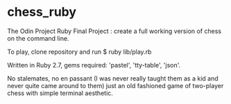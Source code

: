 # chess_ruby
The Odin Project Ruby Final Project : create a full working version of chess on the command line.

To play, clone repository and run $ ruby lib/play.rb

Written in Ruby 2.7, gems required: 'pastel', 'tty-table', 'json'. 

No stalemates, no en passant (I was never really taught them as a kid and never quite came around to them) just an old fashioned game of two-player chess with simple terminal aesthetic.
